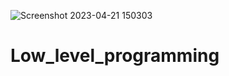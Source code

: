 ![Screenshot 2023-04-21 150303](https://user-images.githubusercontent.com/107848793/233621598-d99b0bc7-4d85-4c39-ad33-2ac9a3cfe01d.png)  
# Low_level_programming
